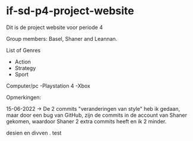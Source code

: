 # if-sd-p4-project-website
Dit is de project website voor periode 4

Group members: Basel, Shaner and Leannan.

List of Genres
 - Action
 - Strategy
 - Sport

 Computer/pc
 -Playstation 4
 -Xbox 
 


Opmerkingen:

15-06-2022 -> De 2 commits "veranderingen van style" heb ik gedaan, maar door een bug van 
GitHub, zijn de commits in de account van Shaner gekomen, waardoor Shaner 2 extra commits heeft en ik 2 minder.

desien en divven
.
test

 